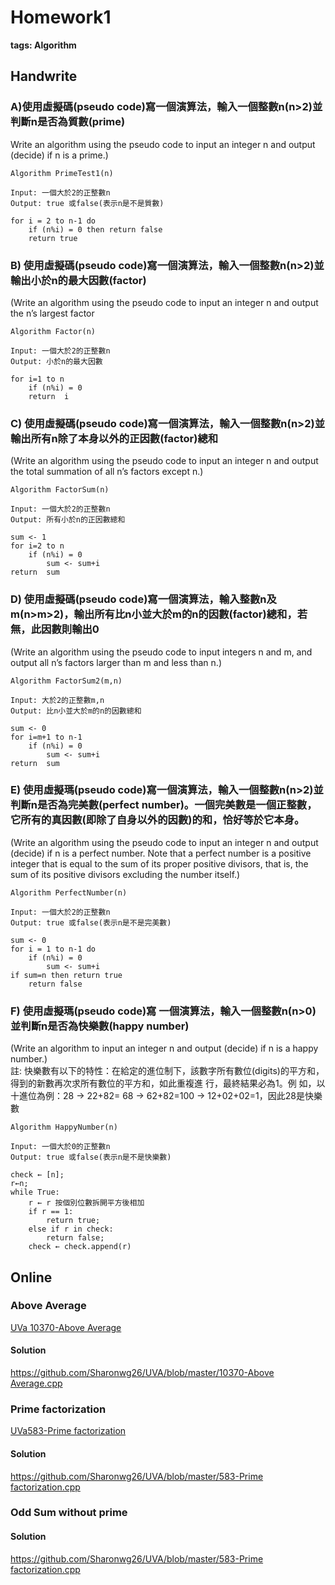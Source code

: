 # Homework1

**tags: Algorithm**

## Handwrite <a id="Handwrite"></a>

### A\)使用虛擬碼\(pseudo code\)寫一個演算法，輸入一個整數n\(n&gt;2\)並判斷n是否為質數\(prime\) <a id="A&#x4F7F;&#x7528;&#x865B;&#x64EC;&#x78BC;pseudo-code&#x5BEB;&#x4E00;&#x500B;&#x6F14;&#x7B97;&#x6CD5;&#xFF0C;&#x8F38;&#x5165;&#x4E00;&#x500B;&#x6574;&#x6578;nngt2&#x4E26;&#x5224;&#x65B7;n&#x662F;&#x5426;&#x70BA;&#x8CEA;&#x6578;prime"></a>

Write an algorithm using the pseudo code to input an integer n and output \(decide\) if n is a prime.\)

```text
Algorithm PrimeTest1(n)

Input: 一個大於2的正整數n
Output: true 或false(表示n是不是質數)

for i = 2 to n-1 do
    if (n%i) = 0 then return false
    return true
```

### B\) 使用虛擬碼\(pseudo code\)寫一個演算法，輸入一個整數n\(n&gt;2\)並輸出小於n的最大因數\(factor\) <a id="B-&#x4F7F;&#x7528;&#x865B;&#x64EC;&#x78BC;pseudo-code&#x5BEB;&#x4E00;&#x500B;&#x6F14;&#x7B97;&#x6CD5;&#xFF0C;&#x8F38;&#x5165;&#x4E00;&#x500B;&#x6574;&#x6578;nngt2&#x4E26;&#x8F38;&#x51FA;&#x5C0F;&#x65BC;n&#x7684;&#x6700;&#x5927;&#x56E0;&#x6578;factor"></a>

\(Write an algorithm using the pseudo code to input an integer n and output the n’s largest factor

```text
Algorithm Factor(n)

Input: 一個大於2的正整數n
Output: 小於n的最大因數

for i=1 to n
    if (n%i) = 0 
    return  i
```

### C\) 使用虛擬碼\(pseudo code\)寫一個演算法，輸入一個整數n\(n&gt;2\)並輸出所有n除了本身以外的正因數\(factor\)總和 <a id="C-&#x4F7F;&#x7528;&#x865B;&#x64EC;&#x78BC;pseudo-code&#x5BEB;&#x4E00;&#x500B;&#x6F14;&#x7B97;&#x6CD5;&#xFF0C;&#x8F38;&#x5165;&#x4E00;&#x500B;&#x6574;&#x6578;nngt2&#x4E26;&#x8F38;&#x51FA;&#x6240;&#x6709;n&#x9664;&#x4E86;&#x672C;&#x8EAB;&#x4EE5;&#x5916;&#x7684;&#x6B63;&#x56E0;&#x6578;factor&#x7E3D;&#x548C;"></a>

\(Write an algorithm using the pseudo code to input an integer n and output the total summation of all n’s factors except n.\)

```text
Algorithm FactorSum(n)

Input: 一個大於2的正整數n
Output: 所有小於n的正因數總和

sum <- 1
for i=2 to n
    if (n%i) = 0 
        sum <- sum+i
return  sum
```

### D\) 使用虛擬碼\(pseudo code\)寫一個演算法，輸入整數n及m\(n&gt;m&gt;2\)，輸出所有比n小並大於m的n的因數\(factor\)總和，若無，此因數則輸出0 <a id="D-&#x4F7F;&#x7528;&#x865B;&#x64EC;&#x78BC;pseudo-code&#x5BEB;&#x4E00;&#x500B;&#x6F14;&#x7B97;&#x6CD5;&#xFF0C;&#x8F38;&#x5165;&#x6574;&#x6578;n&#x53CA;mngtmgt2&#xFF0C;&#x8F38;&#x51FA;&#x6240;&#x6709;&#x6BD4;n&#x5C0F;&#x4E26;&#x5927;&#x65BC;m&#x7684;n&#x7684;&#x56E0;&#x6578;factor&#x7E3D;&#x548C;&#xFF0C;&#x82E5;&#x7121;&#xFF0C;&#x6B64;&#x56E0;&#x6578;&#x5247;&#x8F38;&#x51FA;0"></a>

\(Write an algorithm using the pseudo code to input integers n and m, and output all n’s factors larger than m and less than n.\)

```text
Algorithm FactorSum2(m,n)

Input: 大於2的正整數m,n
Output: 比n小並大於m的n的因數總和

sum <- 0
for i=m+1 to n-1
    if (n%i) = 0 
        sum <- sum+i
return  sum
```

### E\) 使用虛擬瑪\(pseudo code\)寫一個演算法，輸入一個整數n\(n&gt;2\)並判斷n是否為完美數\(perfect number\)。一個完美數是一個正整數，它所有的真因數\(即除了自身以外的因數\)的和，恰好等於它本身。 <a id="E-&#x4F7F;&#x7528;&#x865B;&#x64EC;&#x746A;pseudo-code&#x5BEB;&#x4E00;&#x500B;&#x6F14;&#x7B97;&#x6CD5;&#xFF0C;&#x8F38;&#x5165;&#x4E00;&#x500B;&#x6574;&#x6578;nngt2&#x4E26;&#x5224;&#x65B7;n&#x662F;&#x5426;&#x70BA;&#x5B8C;&#x7F8E;&#x6578;perfect-number&#x3002;&#x4E00;&#x500B;&#x5B8C;&#x7F8E;&#x6578;&#x662F;&#x4E00;&#x500B;&#x6B63;&#x6574;&#x6578;&#xFF0C;&#x5B83;&#x6240;&#x6709;&#x7684;&#x771F;&#x56E0;&#x6578;&#x5373;&#x9664;&#x4E86;&#x81EA;&#x8EAB;&#x4EE5;&#x5916;&#x7684;&#x56E0;&#x6578;&#x7684;&#x548C;&#xFF0C;&#x6070;&#x597D;&#x7B49;&#x65BC;&#x5B83;&#x672C;&#x8EAB;&#x3002;"></a>

\(Write an algorithm using the pseudo code to input an integer n and output \(decide\) if n is a perfect number. Note that a perfect number is a positive integer that is equal to the sum of its proper positive divisors, that is, the sum of its positive divisors excluding the number itself.\)

```text
Algorithm PerfectNumber(n)

Input: 一個大於2的正整數n
Output: true 或false(表示n是不是完美數)

sum <- 0
for i = 1 to n-1 do
    if (n%i) = 0 
        sum <- sum+i
if sum=n then return true
    return false
```

### F\) 使用虛擬瑪\(pseudo code\)寫 一個演算法，輸入一個整數n\(n&gt;0\)並判斷n是否為快樂數\(happy number\) <a id="F-&#x4F7F;&#x7528;&#x865B;&#x64EC;&#x746A;pseudo-code&#x5BEB;-&#x4E00;&#x500B;&#x6F14;&#x7B97;&#x6CD5;&#xFF0C;&#x8F38;&#x5165;&#x4E00;&#x500B;&#x6574;&#x6578;nngt0&#x4E26;&#x5224;&#x65B7;n&#x662F;&#x5426;&#x70BA;&#x5FEB;&#x6A02;&#x6578;happy-number"></a>

\(Write an algorithm to input an integer n and output \(decide\) if n is a happy number.\)  
 註: 快樂數有以下的特性：在給定的進位制下，該數字所有數位\(digits\)的平方和，得到的新數再次求所有數位的平方和，如此重複進 行，最終結果必為1。例 如，以十進位為例：28 → 22+82= 68 → 62+82=100 → 12+02+02=1，因此28是快樂數

```text
Algorithm HappyNumber(n)

Input: 一個大於0的正整數n
Output: true 或false(表示n是不是快樂數)

check ← [n];
r←n;
while True:
	r ← r 按個別位數拆開平方後相加
	if r == 1:
		return true;
	else if r in check:
		return false; 
	check ← check.append(r)
```

## Online <a id="Online"></a>

### Above Average <a id="Above-Average"></a>

[UVa 10370-Above Average](https://onlinejudge.org/index.php?option=onlinejudge&Itemid=8&page=show_problem&problem=1311)

#### Solution <a id="Solution"></a>

[https://github.com/Sharonwg26/UVA/blob/master/10370-Above Average.cpp](https://github.com/Sharonwg26/UVA/blob/master/10370-Above%20Average.cpp)

### Prime factorization <a id="Prime-factorization"></a>

[UVa583-Prime factorization](https://onlinejudge.org/index.php?option=onlinejudge&Itemid=8&category=7&page=show_problem&problem=524)

#### Solution <a id="Solution1"></a>

[https://github.com/Sharonwg26/UVA/blob/master/583-Prime factorization.cpp](https://github.com/Sharonwg26/UVA/blob/master/583-Prime%20factorization.cpp)

### Odd Sum without prime <a id="Odd-Sum-without-prime"></a>

#### Solution <a id="Solution2"></a>

[https://github.com/Sharonwg26/UVA/blob/master/583-Prime factorization.cpp](https://github.com/Sharonwg26/UVA/blob/master/583-Prime%20factorization.cpp)

